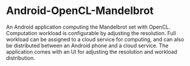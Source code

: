 # Android-OpenCL-Mandelbrot
An Android application computing the Mandelbrot set with OpenCL. Computation workload is configurable by adjusting the resolution. Full workload can be assigned to a cloud service for computing, and can also be distributed between an Android phone and a cloud service. The application comes with an UI for adjusting the resolution and workload distribution.
